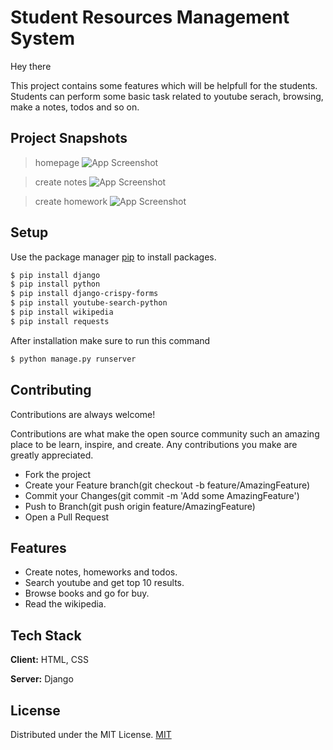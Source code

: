 
# Student Resources Management System
Hey there 

This project contains some features which will be helpfull for the students. Students can perform some basic task related to youtube serach, browsing, make a notes, todos and so on.


## Project Snapshots
> homepage
![App Screenshot](/django/studentportal/static/images/image.png)

> create notes 
![App Screenshot](/django/studentportal/static/images/image1.png)

> create homework
![App Screenshot](/django/studentportal/static/images/image2.png)

## Setup

Use the package manager [pip](https://pip.pypa.io/en/stable/) to install packages.
```bash
$ pip install django
$ pip install python
$ pip install django-crispy-forms
$ pip install youtube-search-python
$ pip install wikipedia
$ pip install requests
```
After installation make sure to run this command
```bash
$ python manage.py runserver
```

## Contributing 

Contributions are always welcome!

Contributions are what make the open source community such an amazing place to be learn, inspire, and create. Any contributions you make are greatly appreciated.

* Fork the project
* Create your Feature branch(git checkout -b feature/AmazingFeature)
* Commit your Changes(git commit -m 'Add some AmazingFeature')
* Push to Branch(git push origin feature/AmazingFeature) 
* Open a Pull Request 
## Features

- Create notes, homeworks and todos.
- Search youtube and get top 10 results.
- Browse books and go for buy.
- Read the wikipedia.

  
## Tech Stack

**Client:** HTML, CSS

**Server:** Django

  
## License

Distributed under the MIT License. [MIT](https://choosealicense.com/licenses/mit/)

